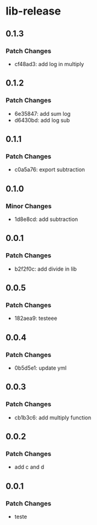 # lib-release

## 0.1.3

### Patch Changes

- cf48ad3: add log in multiply

## 0.1.2

### Patch Changes

- 6e35847: add sum log
- d6430bd: add log sub

## 0.1.1

### Patch Changes

- c0a5a76: export subtraction

## 0.1.0

### Minor Changes

- 1d8e8cd: add subtraction

## 0.0.1

### Patch Changes

- b2f2f0c: add divide in lib

## 0.0.5

### Patch Changes

- 182aea9: testeee

## 0.0.4

### Patch Changes

- 0b5d5e1: update yml

## 0.0.3

### Patch Changes

- cb1b3c6: add multiply function

## 0.0.2

### Patch Changes

- add c and d

## 0.0.1

### Patch Changes

- teste

